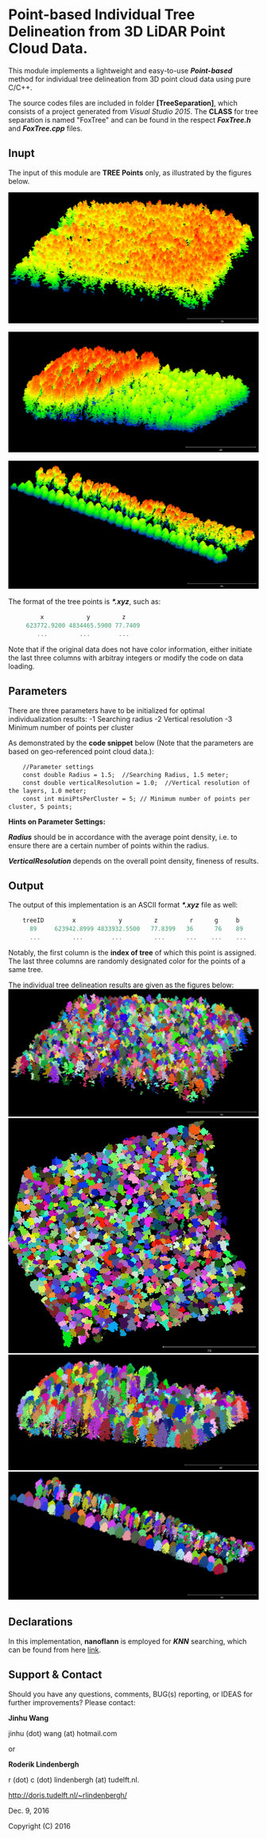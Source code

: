 # Point-based Individual Tree Delineation from 3D LiDAR Point Cloud Data.

This module implements a lightweight and easy-to-use **_Point-based_** method for individual tree delineation from 3D point cloud data using pure C/C++.

The source codes files are included in folder **[TreeSeparation]**, which consists of a project generated from _Visual Studio 2015_. The **CLASS** for tree separation is named "FoxTree" and can be found in the respect **_FoxTree.h_** and **_FoxTree.cpp_** files. 

## Inupt
 The input of this module are **TREE Points** only, as illustrated by the figures below.

![test-02](TestDatasets/test-02.png)

![Another test data](TestDatasets/test-03.png)

![One more test data](TestDatasets/test-04.png)
 
 The format of the tree points is **_*.xyz_**, such as:
 ``` javascript {.line-numbers}
          x            y         z          
      623772.9200 4834465.5900 77.7409     
         ...         ...        ...       
```
Note that if the original data does not have color information, either initiate the last three columns with arbitray integers or modify the code on data loading. 


## Parameters
There are three parameters have to be initialized for optimal individualization results:
     -1 Searching radius
     -2 Vertical resolution
     -3 Minimum number of points per cluster

As demonstrated by the **code snippet** below (Note that the parameters are based on geo-referenced point cloud data.):


``` {r, attr.source='.numberLines'}
	//Parameter settings
	const double Radius = 1.5;  //Searching Radius, 1.5 meter;
	const double verticalResolution = 1.0;  //Vertical resolution of the layers, 1.0 meter;
	const int miniPtsPerCluster = 5; // Minimum number of points per cluster, 5 points;
```

**Hints on Parameter Settings:**

**_Radius_** should be in accordance with the average point density, i.e. to ensure there are a certain number of points within the radius.

**_VerticalResolution_** depends on the overall point density, fineness of results.

## Output
The output of this implementation is an ASCII format **_*.xyz_** file as well:
```javascript {.line-numbers}
	treeID        x            y         z         r      g     b 
	  89     623942.8999 4833932.5500   77.8399   36      76    89
	  ...         ...        ...         ...      ...    ...    ...
```
Notably, the first column is the **index of tree** of which this point is assigned. The last three columns are randomly designated color for the points of a same tree.

The individual tree delineation results are given as the figures below:
![Individual tree delineation results](Results/test-02-results-1.0-0.7-3.png)
![Individual tree delineation results](Results/test-02-results-1.0-0.7-3_01.png)
![Individual tree delineation results](Results/test-03-results-1.0-0.5-3.png)
![Individual tree delineation results](Results/test-04-results-1.0-0.8-5.png)

## Declarations
In this implementation,  **nanoflann** is employed for **_KNN_** searching, which can be found from here [link](https://github.com/jlblancoc/nanoflann). 

## Support & Contact

Should you have any questions, comments, BUG(s) reporting, or IDEAS for further improvements? Please contact:

**Jinhu Wang**


jinhu (dot) wang (at) hotmail.com  





or 
 
 
**Roderik Lindenbergh**


r (dot) c (dot) lindenbergh (at) tudelft.nl. 


http://doris.tudelft.nl/~rlindenbergh/

Dec. 9, 2016

Copyright (C) 2016

